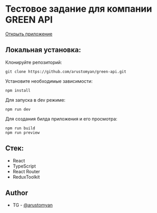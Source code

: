 # Тестовое задание для компании GREEN API

[Открыть приложение](https://green-api-xi.vercel.app/)

## Локальная установка:

Клонируйте репозиторий:

```
git clone https://github.com/arustomyan/green-api.git
```

Установите необходимые зависимости:

```
npm install
```

Для запуска в dev режиме:

```
npm run dev
```

Для создания билда приложения и его просмотра:

```
npm run build
npm run preview
```

## Cтек:

- React
- TypeScript
- React Router
- ReduxToolkit

## Author

- TG - [@arustomyan](https://t.me/arustomyan)
